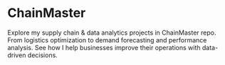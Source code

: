 # ChainMaster
Explore my supply chain &amp; data analytics projects in ChainMaster repo. From logistics optimization to demand forecasting and performance analysis. See how I help businesses improve their operations with data-driven decisions.
